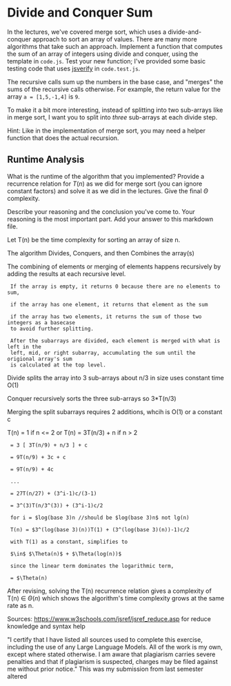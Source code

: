 # Divide and Conquer Sum

In the lectures, we've covered merge sort, which uses a divide-and-conquer
approach to sort an array of values. There are many more algorithms that take
such an approach. Implement a function that computes the sum of an array of
integers using divide and conquer, using the template in `code.js`. Test your
new function; I've provided some basic testing code that uses
[jsverify](https://jsverify.github.io/) in `code.test.js`.

The recursive calls sum up the numbers in the base case, and "merges" the sums
of the recursive calls otherwise. For example, the return value for the array `a
= [1,5,-1,4]` is `9`.

To make it a bit more interesting, instead of splitting into two sub-arrays like
in merge sort, I want you to split into *three* sub-arrays at each divide step.

Hint: Like in the implementation of merge sort, you may need a helper function
that does the actual recursion.

## Runtime Analysis

What is the runtime of the algorithm that you implemented? Provide a recurrence
relation for $T(n)$ as we did for merge sort (you can ignore constant factors)
and solve it as we did in the lectures. Give the final $\Theta$ complexity.

Describe your reasoning and the conclusion you've come to. Your reasoning is the
most important part. Add your answer to this markdown file.

Let T(n) be the time complexity for sorting an array of size n.

The algorithm Divides, Conquers, and then Combines the array(s)

The combining of elements or merging of elements happens recursively by adding the results
at each recursive level.

     If the array is empty, it returns 0 because there are no elements to sum,
     
     if the array has one element, it returns that element as the sum
     
     if the array has two elements, it returns the sum of those two integers as a basecase
     to avoid further splitting.
     
     After the subarrays are divided, each element is merged with what is left in the 
     left, mid, or right subarray, accumulating the sum until the origional array's sum
     is calculated at the top level.
     
Divide splits the array into 3 sub-arrays about n/3 in size uses constant time O(1)

Conquer recursively sorts the three sub-arrays so 3*T(n/3)

Merging the split subarrays requires 2 additions, whcih is O(1) or a constant c

T(n) = 1 if n <= 2 or T(n) = 3T(n/3) + n if n > 2

     = 3 [ 3T(n/9) + n/3 ] + c
     
     = 9T(n/9) + 3c + c

     = 9T(n/9) + 4c

     ...

     = 27T(n/27) + (3^i-1)c/(3-1)

     = 3^(3)T(n/3^(3)) + (3^i-1)c/2

     for i = $log(base 3)n //should be $log(base 3)n$ not lg(n)

     T(n) = $3^(log(base 3)(n))T(1) + (3^(log(base 3)(n))-1)c/2

     with T(1) as a constant, simplifies to 

     $\in$ $\Theta(n)$ + $\Theta(log(n))$

     since the linear term dominates the logarithmic term, 

     = $\Theta(n)

After revising, solving the T(n) recurrence relation gives a complexity of T(n) $\in$ $\Theta(n)$ which shows the algorithm's time complexity grows at the same rate as n.

Sources: https://www.w3schools.com/jsref/jsref_reduce.asp for reduce knowledge and syntax help

"I certify that I have listed all sources used to complete this exercise, including the use of any Large Language Models. All of the work is my own, except where stated otherwise. I am aware that plagiarism carries severe penalties and that if plagiarism is suspected, charges may be filed against me without prior notice." This was my submission from last semester altered
